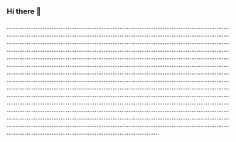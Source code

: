 ### Hi there 👋

.............................................................................................................................................................................................................................................................................................................................................................................................................................................................................................................................................................................................................................................................................................................................................................................................................................................................................................................................................................................................................................................................................................................................................................................................................................................................................................................................................................................................................................................................................................................................................................................................................................................................................................................................................................................................................................................................................................